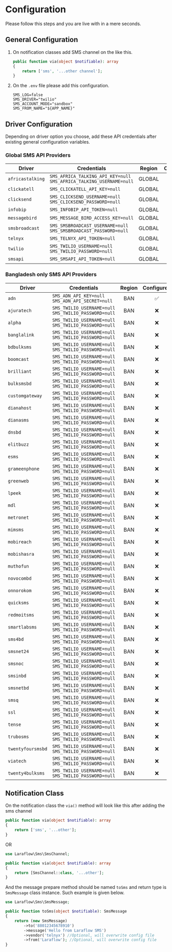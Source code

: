 # Configuration

Please follow this steps and you are live with in a mere seconds.

## General Configuration

1. On notification classes add SMS channel on the like this.
    ```php
    public function via(object $notifiable): array
    {
        return ['sms', '...other channel'];
    }
    ```
2. On the `.env` file please add this configuration.
    ```shell
    SMS_LOG=false
    SMS_DRIVER="twilio"
    SMS_ACCOUNT_MODE="sandbox"
    SMS_FROM_NAME="${APP_NAME}"
    ```

## Driver Configuration

Depending on driver option you choose, add these API credentials
after existing general configuration variables.

### Global SMS API Providers

| Driver            | Credentials                                                             | Region |     Configured     | Tested |
|-------------------|-------------------------------------------------------------------------|:------:|:------------------:|:------:|
| `africastalking`  | `SMS_AFRICA_TALKING_API_KEY=null`<br>`SMS_AFRICA_TALKING_USERNAME=null` | GLOBAL | :white_check_mark: |  :x:   |
| `clickatell`      | `SMS_CLICKATELL_API_KEY=null`                                           | GLOBAL | :white_check_mark: |  :x:   |
| `clicksend`       | `SMS_CLICKSEND_USERNAME=null`<br>`SMS_CLICKSEND_PASSWORD=null`          | GLOBAL | :white_check_mark: |  :x:   |
| `infobip`         | `SMS_INFOBIP_API_TOKEN=null`                                            | GLOBAL | :white_check_mark: |  :x:   |
| `messagebird`     | `SMS_MESSAGE_BIRD_ACCESS_KEY=null`                                      | GLOBAL | :white_check_mark: |  :x:   |
| `smsbroadcast`    | `SMS_SMSBROADCAST_USERNAME=null`<br>`SMS_SMSBROADCAST_PASSWORD=null`    | GLOBAL | :white_check_mark: |  :x:   |
| `telnyx`          | `SMS_TELNYX_API_TOKEN=null`                                             | GLOBAL | :white_check_mark: |  :x:   |
| `twilio`          | `SMS_TWILIO_USERNAME=null`<br>`SMS_TWILIO_PASSWORD=null`                | GLOBAL | :white_check_mark: |  :x:   |
| `smsapi`          | `SMS_SMSAPI_API_TOKEN=null`                                             | GLOBAL | :white_check_mark: |  :x:   |


### Bangladesh only SMS API Providers

| Driver            | Credentials                                                             | Region |     Configured     | Tested |
|-------------------|-------------------------------------------------------------------------|:------:|:------------------:|:------:|
| `adn`             | `SMS_ADN_API_KEY=null`<br>`SMS_ADN_API_SECRET=null`                     |  BAN   | :white_check_mark: |  :x:   |
| `ajuratech`       | `SMS_TWILIO_USERNAME=null`<br>`SMS_TWILIO_PASSWORD=null`                |  BAN   |        :x:         |  :x:   |
| `alpha`           | `SMS_TWILIO_USERNAME=null`<br>`SMS_TWILIO_PASSWORD=null`                |  BAN   |        :x:         |  :x:   |
| `banglalink`      | `SMS_TWILIO_USERNAME=null`<br>`SMS_TWILIO_PASSWORD=null`                |  BAN   |        :x:         |  :x:   |
| `bdbulksms`       | `SMS_TWILIO_USERNAME=null`<br>`SMS_TWILIO_PASSWORD=null`                |  BAN   |        :x:         |  :x:   |
| `boomcast`        | `SMS_TWILIO_USERNAME=null`<br>`SMS_TWILIO_PASSWORD=null`                |  BAN   |        :x:         |  :x:   |
| `brilliant`       | `SMS_TWILIO_USERNAME=null`<br>`SMS_TWILIO_PASSWORD=null`                |  BAN   |        :x:         |  :x:   |
| `bulksmsbd`       | `SMS_TWILIO_USERNAME=null`<br>`SMS_TWILIO_PASSWORD=null`                |  BAN   |        :x:         |  :x:   |
| `customgateway`   | `SMS_TWILIO_USERNAME=null`<br>`SMS_TWILIO_PASSWORD=null`                |  BAN   |        :x:         |  :x:   |
| `dianahost`       | `SMS_TWILIO_USERNAME=null`<br>`SMS_TWILIO_PASSWORD=null`                |  BAN   |        :x:         |  :x:   |
| `dianasms`        | `SMS_TWILIO_USERNAME=null`<br>`SMS_TWILIO_PASSWORD=null`                |  BAN   |        :x:         |  :x:   |
| `dnsbd`           | `SMS_TWILIO_USERNAME=null`<br>`SMS_TWILIO_PASSWORD=null`                |  BAN   |        :x:         |  :x:   |
| `elitbuzz`        | `SMS_TWILIO_USERNAME=null`<br>`SMS_TWILIO_PASSWORD=null`                |  BAN   |        :x:         |  :x:   |
| `esms`            | `SMS_TWILIO_USERNAME=null`<br>`SMS_TWILIO_PASSWORD=null`                |  BAN   |        :x:         |  :x:   |
| `grameenphone`    | `SMS_TWILIO_USERNAME=null`<br>`SMS_TWILIO_PASSWORD=null`                |  BAN   |        :x:         |  :x:   |
| `greenweb`        | `SMS_TWILIO_USERNAME=null`<br>`SMS_TWILIO_PASSWORD=null`                |  BAN   |        :x:         |  :x:   |
| `lpeek`           | `SMS_TWILIO_USERNAME=null`<br>`SMS_TWILIO_PASSWORD=null`                |  BAN   |        :x:         |  :x:   |
| `mdl`             | `SMS_TWILIO_USERNAME=null`<br>`SMS_TWILIO_PASSWORD=null`                |  BAN   |        :x:         |  :x:   |
| `metronet`        | `SMS_TWILIO_USERNAME=null`<br>`SMS_TWILIO_PASSWORD=null`                |  BAN   |        :x:         |  :x:   |
| `mimsms`          | `SMS_TWILIO_USERNAME=null`<br>`SMS_TWILIO_PASSWORD=null`                |  BAN   |        :x:         |  :x:   |
| `mobireach`       | `SMS_TWILIO_USERNAME=null`<br>`SMS_TWILIO_PASSWORD=null`                |  BAN   |        :x:         |  :x:   |
| `mobishasra`      | `SMS_TWILIO_USERNAME=null`<br>`SMS_TWILIO_PASSWORD=null`                |  BAN   |        :x:         |  :x:   |
| `muthofun`        | `SMS_TWILIO_USERNAME=null`<br>`SMS_TWILIO_PASSWORD=null`                |  BAN   |        :x:         |  :x:   |
| `novocombd`       | `SMS_TWILIO_USERNAME=null`<br>`SMS_TWILIO_PASSWORD=null`                |  BAN   |        :x:         |  :x:   |
| `onnorokom`       | `SMS_TWILIO_USERNAME=null`<br>`SMS_TWILIO_PASSWORD=null`                |  BAN   |        :x:         |  :x:   |
| `quicksms`        | `SMS_TWILIO_USERNAME=null`<br>`SMS_TWILIO_PASSWORD=null`                |  BAN   |        :x:         |  :x:   |
| `redmoitsms`      | `SMS_TWILIO_USERNAME=null`<br>`SMS_TWILIO_PASSWORD=null`                |  BAN   |        :x:         |  :x:   |
| `smartlabsms`     | `SMS_TWILIO_USERNAME=null`<br>`SMS_TWILIO_PASSWORD=null`                |  BAN   |        :x:         |  :x:   |
| `sms4bd`          | `SMS_TWILIO_USERNAME=null`<br>`SMS_TWILIO_PASSWORD=null`                |  BAN   |        :x:         |  :x:   |
| `smsnet24`        | `SMS_TWILIO_USERNAME=null`<br>`SMS_TWILIO_PASSWORD=null`                |  BAN   |        :x:         |  :x:   |
| `smsnoc`          | `SMS_TWILIO_USERNAME=null`<br>`SMS_TWILIO_PASSWORD=null`                |  BAN   |        :x:         |  :x:   |
| `smsinbd`         | `SMS_TWILIO_USERNAME=null`<br>`SMS_TWILIO_PASSWORD=null`                |  BAN   |        :x:         |  :x:   |
| `smsnetbd`        | `SMS_TWILIO_USERNAME=null`<br>`SMS_TWILIO_PASSWORD=null`                |  BAN   |        :x:         |  :x:   |
| `smsq`            | `SMS_TWILIO_USERNAME=null`<br>`SMS_TWILIO_PASSWORD=null`                |  BAN   |        :x:         |  :x:   |
| `ssl`             | `SMS_TWILIO_USERNAME=null`<br>`SMS_TWILIO_PASSWORD=null`                |  BAN   |        :x:         |  :x:   |
| `tense`           | `SMS_TWILIO_USERNAME=null`<br>`SMS_TWILIO_PASSWORD=null`                |  BAN   |        :x:         |  :x:   |
| `trubosms`        | `SMS_TWILIO_USERNAME=null`<br>`SMS_TWILIO_PASSWORD=null`                |  BAN   |        :x:         |  :x:   |
| `twentyfoursmsbd` | `SMS_TWILIO_USERNAME=null`<br>`SMS_TWILIO_PASSWORD=null`                |  BAN   |        :x:         |  :x:   |
| `viatech`         | `SMS_TWILIO_USERNAME=null`<br>`SMS_TWILIO_PASSWORD=null`                |  BAN   |        :x:         |  :x:   |
| `twenty4bulksms`  | `SMS_TWILIO_USERNAME=null`<br>`SMS_TWILIO_PASSWORD=null`                |  BAN   |        :x:         |  :x:   |


## Notification Class

On the notification class the `via()` method will look like this
after adding the sms channel

```php
public function via(object $notifiable): array
{
    return ['sms', '...other'];
}
```

OR

```php
use Laraflow\Sms\SmsChannel;

public function via(object $notifiable): array
{
    return [SmsChannel::class, '...other'];
}
```

And the message prepare method should be named `toSms` and
return type is `SmsMessage` class instance.
Such example is given below.

```php
use Laraflow\Sms\SmsMessage;

public function toSms(object $notifiable): SmsMessage
{
    return (new SmsMessage)
        ->to('88012345678910')
        ->message('Hello from Laraflow SMS')
        ->vendor('telnyx') //Optional, will overwrite config file
        ->from('Laraflow'); //Optional, will overwrite config file
}
```
